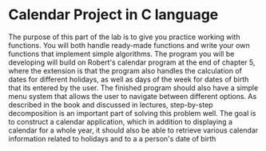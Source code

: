 # Calendar Project in C language
The purpose of this part of the lab is to give you practice working with functions. You will  both handle ready-made functions and write your own functions that implement simple algorithms. The program you will be developing will build on Robert's 
calendar program at the end of chapter 5, where the extension is that the program also handles the calculation of dates for different holidays, as well as days of the week for dates of birth that its entered by the user. The finished program should also have a simple menu system that allows the user to navigate between different options. As described in the book and discussed in lectures, step-by-step decomposition is an important part of solving this problem well.
The goal is to construct a calendar application, which in addition to displaying a calendar for a whole year, it should also be able to retrieve various calendar information related to holidays and to a a person's date of birth

